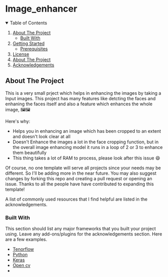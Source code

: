 # Image_enhancer

<details open="open">
  <summary>Table of Contents</summary>
  <ol>
    <li>
      <a href="#about-the-project">About The Project</a>
      <ul>
        <li><a href="#built-with">Built With</a></li>
      </ul>
    </li>
    <li>
      <a href="#getting-started">Getting Started</a>
      <ul>
        <li><a href="#prerequisites">Prerequisites</a></li>
      </ul>
    </li>
    <li><a href="#license">License</a></li>
    <li><a href="#About the project">About The Project</a></li>
    <li><a href="#acknowledgements">Acknowledgements</a></li>
  </ol>
</details>

## About The Project

This is a very small prject which helps in enhancing the images by taking a Input images. This project has many features like detcting the faces and enhaning the faces itself
and also a feature which enhances the whole image, 🖼🖼

Here's why:
* Helps you in enhancing an image which has been cropped to an extent and doesn't look clear at all
* Doesn't Enhance the images a lot in the face cropping function, but in the overall image enhancing model it runs in a loop of 2 or 3 to enhance them beautifully
* This thing takes a lot of RAM to process, please look after this issue :smile:

Of course, no one template will serve all projects since your needs may be different. So I'll be adding more in the near future. You may also suggest changes by forking this repo and creating a pull request or opening an issue. Thanks to all the people have have contributed to expanding this template!

A list of commonly used resources that I find helpful are listed in the acknowledgements.

### Built With

This section should list any major frameworks that you built your project using. Leave any add-ons/plugins for the acknowledgements section. Here are a few examples.
* [Tenorflow](https://www.tensorflow.org/)
* [Python](https://www.python.org/)
* [Keras](https://keras.io/)
* [Open cv](https://opencv.org/)
* 

